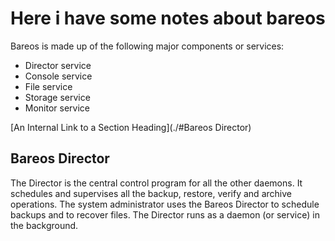 # Here i have some notes about bareos

Bareos is made up of the following major components or services: 
- Director service
- Console service
- File service
- Storage service
- Monitor service

[An Internal Link to a Section Heading](./#Bareos Director)

## Bareos Director
The Director is the central control program for all the other daemons. It schedules and supervises all the backup, restore, verify and archive operations. The system administrator uses the Bareos Director to schedule backups and to recover files. The Director runs as a daemon (or service) in the background.

